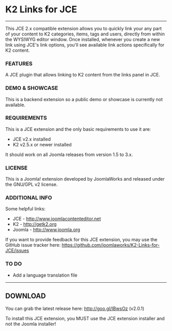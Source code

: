 K2 Links for JCE
=========
***

This JCE 2.x compatible extension allows you to quickly link your any part of your content to K2 categories, items, tags and users, directly from within the WYSIWYG editor window. Once installed, whenever you create a new link using JCE's link options, you'll see available link actions specifically for K2 content.


### FEATURES
A JCE plugin that allows linking to K2 content from the links panel in JCE.


### DEMO & SHOWCASE
This is a backend extension so a public demo or showcase is currently not available.


### REQUIREMENTS
This is a JCE extension and the only basic requirements to use it are:
- JCE v2.x installed
- K2 v2.5.x or newer installed

It should work on all Joomla releases from version 1.5 to 3.x.


### LICENSE
This is a Joomla! extension developed by JoomlaWorks and released under the GNU/GPL v2 license.


### ADDITIONAL INFO
Some helpful links:
- JCE - http://www.joomlacontenteditor.net
- K2 - http://getk2.org
- Joomla - http://www.joomla.org

If you want to provide feedback for this JCE extension, you may use the GitHub issue tracker here: https://github.com/joomlaworks/K2-Links-for-JCE/issues


### TO DO
- Add a language translation file


***
## DOWNLOAD
You can grab the latest release here: http://goo.gl/IBwsOz (v2.0.1)

To install this JCE extension, you MUST use the JCE extension installer and not the Joomla installer! 

